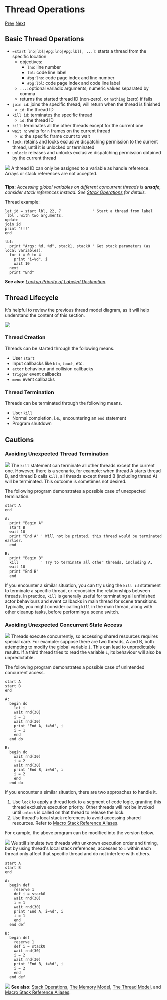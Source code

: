 # Thread Operations

[Prev]() [Next]()

## Basic Thread Operations

* `=start lno|lbl|#pg:lno|#pg:lbl[, ...]`: starts a thread from the specific location
  * objectives:
    * `lno`: line number
    * `lbl`: code line label
    * `#pg:lno`: code page index and line number
    * `#pg:lbl`: code page index and code line label
  * `...`: optional variadic arguments; numeric values separated by comma
  * returns the started thread ID (non-zero), or `nothing` (zero) if fails
* `join id`: joins the specific thread; will return when the thread is finished
  * `id`: the thread ID
* `kill id`: terminates the specific thread
  * `id`: the thread ID
* `kill`: terminates all the other threads except for the current one
* `wait n`: waits for `n` frames on the current thread
  * `n`: the specific frame count to wait
* `lock`: retains and locks exclusive dispatching permission to the current thread, until it is unlocked or terminated
* `unlock`: releases and unlocks exclusive dispatching permission obtained by the current thread

<div class="content-warn" style="min-height: 48px;">
  <img src="imgs/logo-nokbd.png" class="logo-tip"></img>
  <span class="content-text">
    A thread ID can only be assigned to a variable as handle reference. Arrays or stack references are not accepted.
  </span>
</div>

**Tips:** _Accessing global variables on different concurrent threads is **unsafe**, consider stack references instead. See [Stack Operations](stack-operations.html) for details._

Thread example:

```basic
let id = start lbl, 22, 7              ' Start a thread from label `lbl`, with two arguments.
update
join id
print "!!!"
end

lbl:
  print "Args: %d, %d", stack1, stack0 ' Get stack parameters (as local variables).
  for i = 0 to 4
    print "i=%d", i
    wait 10
  next
  print "End"
```
<!-- prg
!edit, run, title="Threading", style=""
let id = start lbl, 22, 7              ' Start a thread from label `lbl`, with two arguments.
update
join id
print "!!!"
end

lbl:
  print "Args: %d, %d", stack1, stack0 ' Get stack parameters (as local variables).
  for i = 0 to 4
    print "i=%d", i
    wait 10
  next
  print "End"
-->

**See also:** _[Lookup Priority of Labeled Destination](https://paladin-t.github.io/kits/gbb/manual.html#lookup-priority-of-labeled-destination)._

## Thread Lifecycle

It's helpful to review the previous thread model diagram, as it will help understand the content of this section.

<img src="imgs/gbbvm-kernel-memory-layout.png" class="diagram-image"></img>

### Thread Creation

Threads can be started through the following means.

* User `start`
* Input callbacks like `btn`, `touch`, etc.
* `actor` behaviour and collision callbacks
* `trigger` event callbacks
* `menu` event callbacks

### Thread Termination

Threads can be terminated through the following means.

* User `kill`
* Normal completion, i.e., encountering an `end` statement
* Program shutdown

## Cautions

### Avoiding Unexpected Thread Termination

<div class="content-warn" style="min-height: 48px;">
  <img src="imgs/logo-nokbd.png" class="logo-tip"></img>
  <span class="content-text">
    The <code>kill</code> statement can terminate all other threads except the current one. However, there is a scenario, for example: when thread A starts thread B, and thread B calls <code>kill</code>, all threads except thread B (including thread A) will be terminated. This outcome is sometimes not desired.
  </span>
</div>

The following program demonstrates a possible case of unexpected termination.

```basic
start A
end

A:
  print "Begin A"
  start B
  wait 10
  print "End A" ' Will not be printed, this thread would be terminated earlier.
  end

B:
  print "Begin B"
  kill          ' Try to terminate all other threads, including A.
  wait 10
  print "End B"
  end
```
<!-- prg
!edit, run, title="Unexpected termination", style=""
start A
end

A:
  print "Begin A"
  start B
  wait 10
  print "End A" ' Will not be printed, this thread would be terminated earlier.
  end

B:
  print "Begin B"
  kill          ' Try to terminate all other threads, including A.
  wait 10
  print "End B"
  end
-->

If you encounter a similar situation, you can try using the `kill id` statement to terminate a specific thread, or reconsider the relationships between threads. In practice, `kill` is generally useful for terminating all unfinished actor behaviours and event callbacks in main thread for scene transitions. Typically, you might consider calling `kill` in the main thread, along with other cleanup tasks, before performing a scene switch.

### Avoiding Unexpected Concurrent State Access

<div class="content-warn" style="min-height: 48px;">
  <img src="imgs/logo-nokbd.png" class="logo-tip"></img>
  <span class="content-text">
    Threads execute concurrently, so accessing shared resources requires special care. For example: suppose there are two threads, A and B, both attempting to modify the global variable <code>i</code>. This can lead to unpredictable results. If a third thread tries to read the variable <code>i</code>, its behaviour will also be unpredictable.
  </span>
</div>

The following program demonstrates a possible case of unintended concurrent access.

```basic
start A
start B
end

A:
  begin do
    let i
    wait rnd(30)
    i = 1
    wait rnd(30)
    print "End A, i=%d", i
    i = 1
    end
  end do

B:
  begin do
    wait rnd(30)
    i = 2
    wait rnd(30)
    print "End B, i=%d", i
    i = 2
    end
  end do
```
<!-- prg
!edit, run, title="Unexpected concurrent state access", style=""
print "Press any key..."
wait_for_input:
  if not btnu then ' Wait for user input.
    update
    goto wait_for_input
  end if
  randomize        ' Initialize the random number generator.

start A
start B
end

A:
  begin do
    let i
    wait rnd(30)
    i = 1
    wait rnd(30)
    print "End A, i=%d", i
    i = 1
    end
  end do

B:
  begin do
    wait rnd(30)
    i = 2
    wait rnd(30)
    print "End B, i=%d", i
    i = 2
    end
  end do
-->

If you encounter a similar situation, there are two approaches to handle it.

1. Use `lock` to apply a thread lock to a segment of code logic, granting this thread exclusive execution priority. Other threads will not be invoked until `unlock` is called on that thread to release the lock.
2. Use thread's local stack references to avoid accessing shared resources. Refer to [Macro Stack Reference Aliases](macro-stack-reference-aliases.html).

For example, the above program can be modified into the version below.

<div class="content-highlight" style="min-height: 48px;">
  <img src="imgs/logo-nokbd.png" class="logo-tip"></img>
  <span class="content-text">
    We still simulate two threads with unknown execution order and timing, but by using thread's local stack references, accesses to <code>i</code> within each thread only affect that specific thread and do not interfere with others.
  </span>
</div>

```basic
start A
start B
end

A:
  begin def
    reserve 1
    def i = stack0
    wait rnd(30)
    i = 1
    wait rnd(30)
    print "End A, i=%d", i
    i = 1
    end
  end def

B:
  begin def
    reserve 1
    def i = stack0
    wait rnd(30)
    i = 2
    wait rnd(30)
    print "End B, i=%d", i
    i = 2
    end
  end def
```
<!-- prg
!edit, run, title="Using thread's local stack references", style=""
print "Press any key..."
wait_for_input:
  if not btnu then ' Wait for user input.
    update
    goto wait_for_input
  end if
  randomize        ' Initialize the random number generator.

start A
start B
end

A:
  begin def
    reserve 1
    def i = stack0
    wait rnd(30)
    i = 1
    wait rnd(30)
    print "End A, i=%d", i
    i = 1
    end
  end def

B:
  begin def
    reserve 1
    def i = stack0
    wait rnd(30)
    i = 2
    wait rnd(30)
    print "End B, i=%d", i
    i = 2
    end
  end def
-->

<div class="content-highlight" style="min-height: 48px;">
  <img src="imgs/logo-nokbd.png" class="logo-tip"></img>
  <span class="content-text">
    <strong>See also</strong>: <a href="stack-operations.html" class="nav-link">Stack Operations</a>, <a href="the-memory-model.html" class="nav-link">The Memory Model</a>, <a href="the-thread-model.html" class="nav-link">The Thread Model</a>, and <a href="macro-stack-reference-aliases.html" class="nav-link">Macro Stack Reference Aliases</a>.
  </span>
</div>
